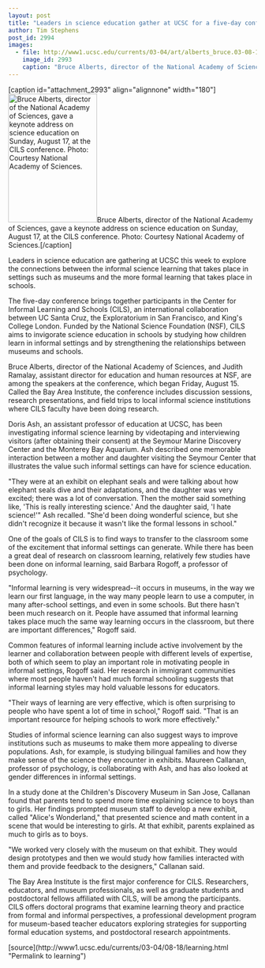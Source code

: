 ```yaml
---
layout: post
title: "Leaders in science education gather at UCSC for a five-day conference on informal learning"
author: Tim Stephens
post_id: 2994
images:
  - file: http://www1.ucsc.edu/currents/03-04/art/alberts_bruce.03-08-18.180.jpg
    image_id: 2993
    caption: "Bruce Alberts, director of the National Academy of Sciences, gave a keynote address on science education on Sunday, August 17, at the CILS conference. Photo: Courtesy National Academy of Sciences."
---
```


[caption id="attachment_2993" align="alignnone" width="180"]<a href="http://localhost/mysite/wp-content/uploads/2003/08/alberts_bruce.03-08-18.180.jpg"><img class="size-full wp-image-2993" src="http://localhost/mysite/wp-content/uploads/2003/08/alberts_bruce.03-08-18.180.jpg" alt="Bruce Alberts, director of the National Academy of Sciences, gave a keynote address on science education on Sunday, August 17, at the CILS conference. Photo: Courtesy National Academy of Sciences." width="180" height="260" /></a>Bruce Alberts, director of the National Academy of Sciences, gave a keynote address on science education on Sunday, August 17, at the CILS conference. Photo: Courtesy National Academy of Sciences.[/caption]
<p>
  Leaders in science education are gathering at UCSC this week to explore the connections between the informal science learning that takes place in settings such as museums and the more formal learning that takes place in schools.
</p>
<p>
  The five-day conference brings together participants in the Center for Informal Learning and Schools (CILS), an international collaboration between UC Santa Cruz, the Exploratorium in San Francisco, and King's College London. Funded by the National Science Foundation (NSF), CILS aims to invigorate science education in schools by studying how children learn in informal settings and by strengthening the relationships between museums and schools.<br>
</p>
<p>
  Bruce Alberts, director of the National Academy of Sciences, and Judith Ramalay, assistant director for education and human resources at NSF, are among the speakers at the conference, which began Friday, August 15. Called the Bay Area Institute, the conference includes discussion sessions, research presentations, and field trips to local informal science institutions where CILS faculty have been doing research.<br>
</p>
<p>
  Doris Ash, an assistant professor of education at UCSC, has been investigating informal science learning by videotaping and interviewing visitors (after obtaining their consent) at the Seymour Marine Discovery Center and the Monterey Bay Aquarium. Ash described one memorable interaction between a mother and daughter visiting the Seymour Center that illustrates the value such informal settings can have for science education.<br>
</p>
<p>
  "They were at an exhibit on elephant seals and were talking about how elephant seals dive and their adaptations, and the daughter was very excited; there was a lot of conversation. Then the mother said something like, 'This is really interesting science.' And the daughter said, 'I hate science!'" Ash recalled. "She'd been doing wonderful science, but she didn't recognize it because it wasn't like the formal lessons in school."<br>
</p>
<p>
  One of the goals of CILS is to find ways to transfer to the classroom some of the excitement that informal settings can generate. While there has been a great deal of research on classroom learning, relatively few studies have been done on informal learning, said Barbara Rogoff, a professor of psychology.<br>
</p>
<p>
  "Informal learning is very widespread--it occurs in museums, in the way we learn our first language, in the way many people learn to use a computer, in many after-school settings, and even in some schools. But there hasn't been much research on it. People have assumed that informal learning takes place much the same way learning occurs in the classroom, but there are important differences," Rogoff said.<br>
</p>
<p>
  Common features of informal learning include active involvement by the learner and collaboration between people with different levels of expertise, both of which seem to play an important role in motivating people in informal settings, Rogoff said. Her research in immigrant communities where most people haven't had much formal schooling suggests that informal learning styles may hold valuable lessons for educators.<br>
</p>
<p>
  "Their ways of learning are very effective, which is often surprising to people who have spent a lot of time in school," Rogoff said. "That is an important resource for helping schools to work more effectively."<br>
</p>
<p>
  Studies of informal science learning can also suggest ways to improve institutions such as museums to make them more appealing to diverse populations. Ash, for example, is studying bilingual families and how they make sense of the science they encounter in exhibits. Maureen Callanan, professor of psychology, is collaborating with Ash, and has also looked at gender differences in informal settings.<br>
</p>
<p>
  In a study done at the Children's Discovery Museum in San Jose, Callanan found that parents tend to spend more time explaining science to boys than to girls. Her findings prompted museum staff to develop a new exhibit, called "Alice's Wonderland," that presented science and math content in a scene that would be interesting to girls. At that exhibit, parents explained as much to girls as to boys.<br>
</p>
<p>
  "We worked very closely with the museum on that exhibit. They would design prototypes and then we would study how families interacted with them and provide feedback to the designers," Callanan said.<br>
</p>
<p>
  The Bay Area Institute is the first major conference for CILS. Researchers, educators, and museum professionals, as well as graduate students and postdoctoral fellows affiliated with CILS, will be among the participants. CILS offers doctoral programs that examine learning theory and practice from formal and informal perspectives, a professional development program for museum-based teacher educators exploring strategies for supporting formal education systems, and postdoctoral research appointments.
</p>
[source](http://www1.ucsc.edu/currents/03-04/08-18/learning.html "Permalink to learning")
